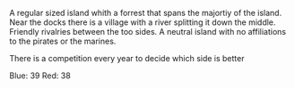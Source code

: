 A regular sized island whith a forrest that spans the majortiy of the island. Near the docks there is a village with a river splitting it down the middle. Friendly rivalries between the too sides. A neutral island with no affiliations to the pirates or the marines.

There is a competition every year to decide which side is better

Blue: 39
Red: 38